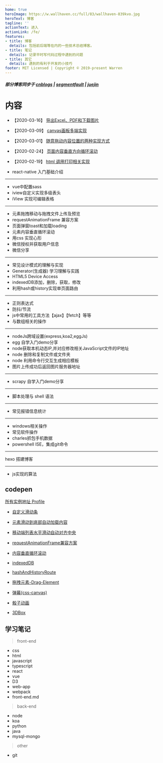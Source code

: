 ```yaml
---
home: true
heroImage: https://w.wallhaven.cc/full/83/wallhaven-839kvo.jpg
heroText: 博客
tagline: ''
actionText: 进入
actionLink: /fe/
features:
- title: 博客
  details: 包括前后端等在内的一些技术总结博客。
- title: 笔记
  details: 记录平时写代码过程中遇到的问题
- title: 其它
  details: 遇到的有利于开发的小技巧
footer: MIT Licensed | Copyright © 2019-present Warren
---
```



##### 部分博客同步于 [cnblogs](http://www.cnblogs.com/he-wei/) | [segmentfault](https://segmentfault.com/u/hewei/articles?sort=vote) | [juejin](https://juejin.im/user/5a9f42e4518825556f54f0ac)


# 内容
- 【2020-03-16】 [导出Excel、PDF和下载图片](https://warrenhewitt.github.io/blog/fe/other/exportFile.html)

- 【2020-03-09】 [canvas画板多端实现](https://warrenhewitt.github.io/blog/fe/other/drawBoard.html)

- 【2020-03-01】 [随意拖动内容位置的两种实现方式](https://warrenhewitt.github.io/blog/fe/other/dragMoveElement.html)

- 【2020-02-24】 [页面内容垂直方向循环滚动](https://warrenhewitt.github.io/blog/fe/other/vertical-roll.html)

- 【2020-02-19】 [html 调用打印相关实现](https://warrenhewitt.github.io/blog/fe/other/print.html)

- react-native 入门基础介绍

---

- vue中配置sass
- iview自定义实现多级表头
- iView 实现可编辑表格

--- 

- 元素拖拽移动与拖拽文件上传及预览
- requestAnimationFrame 兼容方案
- 页面弹窗toast和加载loading
- 元素内容垂直循环滚动
- 用css 实现心形
- 微信授权并获取用户信息
- 微信分享

---

- 常见设计模式的理解与实现
- Generator(生成器) 学习理解与实践
- HTML5 Device Access
- indexedDB添加，删除，获取，修改
- 利用hash或history实现单页面路由

---

- 正则表达式
- 防抖/节流
- js中常用的工具方法【ajax】【fetch】等等
- 与数组相关的操作

---

- nodeJs跨域设置(express,koa2,eggJs)
- egg 自学入门demo分享
- node获取本机动态IP,并对应修改相关JavaScript文件的IP地址
- node 删除和复制文件或文件夹
- node 利用命令行交互生成相应模板
- 图片上传成功后返回图片服务器地址

---

- scrapy 自学入门demo分享

--- 

- 脚本处理与 shell 语法

---

- 常见报错信息统计

---

- windows相关操作
- 常见软件操作
- charles抓包手机数据
- powershell ISE，集成git命令

---

hexo 搭建博客

---

- js实现的算法


## codepen
[所有实例地址 Profile](https://codepen.io/Hewitt/) 

- [自定义滑动条](https://codepen.io/Hewitt/pen/dradRr)

- [元素滑动到底部自动加载内容](https://codepen.io/Hewitt/pen/oVLpvE)

- [移动端列表水平滑动自动对齐中央](https://codepen.io/Hewitt/pen/KEKGwp)

- [requestAnimationFrame兼容方案](https://codepen.io/Hewitt/pen/VgZapr)

- [内容垂直循环滚动](https://codepen.io/Hewitt/pen/YdjLwN)

- [indexedDB](https://codepen.io/Hewitt/pen/vQMxPe)

- [hashAndHistoryRoute](https://codepen.io/Hewitt/pen/gQymam)

- [拖拽元素-Drag-Element](https://codepen.io/Hewitt/pen/orOgLW)

- [弹幕(css-canvas)](https://codepen.io/Hewitt/pen/xvVWXB)

- [骰子动画](https://codepen.io/Hewitt/pen/ymJoRr)

- [3DBox](https://codepen.io/Hewitt/pen/bXwKjZ)


## 学习笔记

> front-end
- css
- html
- javascript
- typescript
- react
- vue
- D3
- web-app
- webpack
- front-end.md

>  back-end
- node
- koa
- python
- java
- mysql-mongo
> other
- git



